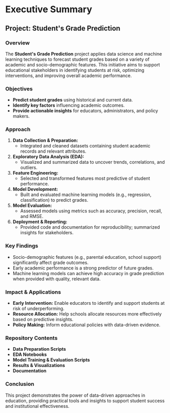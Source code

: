 # Executive Summary

## Project: Student's Grade Prediction

### Overview
The **Student's Grade Prediction** project applies data science and machine learning techniques to forecast student grades based on a variety of academic and socio-demographic features. This initiative aims to support educational stakeholders in identifying students at risk, optimizing interventions, and improving overall academic performance.

### Objectives
- **Predict student grades** using historical and current data.
- **Identify key factors** influencing academic outcomes.
- **Provide actionable insights** for educators, administrators, and policy makers.

### Approach
1. **Data Collection & Preparation:**  
   - Integrated and cleaned datasets containing student academic records and relevant attributes.
2. **Exploratory Data Analysis (EDA):**  
   - Visualized and summarized data to uncover trends, correlations, and outliers.
3. **Feature Engineering:**  
   - Selected and transformed features most predictive of student performance.
4. **Model Development:**  
   - Built and evaluated machine learning models (e.g., regression, classification) to predict grades.
5. **Model Evaluation:**  
   - Assessed models using metrics such as accuracy, precision, recall, and RMSE.
6. **Deployment & Reporting:**  
   - Provided code and documentation for reproducibility; summarized insights for stakeholders.

### Key Findings
- Socio-demographic features (e.g., parental education, school support) significantly affect grade outcomes.
- Early academic performance is a strong predictor of future grades.
- Machine learning models can achieve high accuracy in grade prediction when provided with quality, relevant data.

### Impact & Applications
- **Early Intervention:** Enable educators to identify and support students at risk of underperforming.
- **Resource Allocation:** Help schools allocate resources more effectively based on predictive insights.
- **Policy Making:** Inform educational policies with data-driven evidence.

### Repository Contents
- **Data Preparation Scripts**
- **EDA Notebooks**
- **Model Training & Evaluation Scripts**
- **Results & Visualizations**
- **Documentation**

### Conclusion
This project demonstrates the power of data-driven approaches in education, providing practical tools and insights to support student success and institutional effectiveness.



